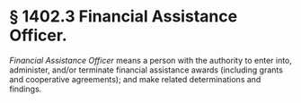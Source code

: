 # § 1402.3   Financial Assistance Officer.

*Financial Assistance Officer* means a person with the authority to enter into, administer, and/or terminate financial assistance awards (including grants and cooperative agreements); and make related determinations and findings.





